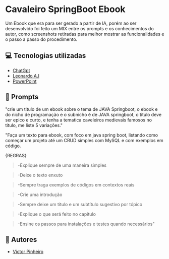 
# Cavaleiro SpringBoot Ebook
Um Ebook que era para ser gerado a partir de IA, porém ao ser desenvolvido foi feito um MIX entre os prompts e os conhecimentos do autor, como screenshots retiradas para melhor mostrar as funcionalidades e o passo a passo do procedimento.



## 💻​ Tecnologias utilizadas

 - [ChatGpt](https://chatgpt.com/)
 - [Leonardo A.I](https://app.leonardo.ai/)
 - [PowerPoint](https://www.microsoft.com/en/microsoft-365/powerpoint?market=af)


## 🧠​ Prompts

"crie um titulo de um ebook sobre o tema de JAVA Springboot, o ebook e do nicho de programação e o subnicho é de JAVA springboot, o titulo deve ser epico e curto, e tenha a tematica caveleiros medievais famosos no titulo, me liste 5 variações."

"Faça um texto para ebook, com foco em java spring boot, listando como começar um projeto até um CRUD simples com MySQL e com exemplos em código.

{REGRAS}
>-Explique sempre de uma maneira simples

>-Deixe o texto enxuto

>-Sempre traga exemplos de códigos em contextos reais

>-Crie uma introdução

>-Sempre deixe um titulo e um subtítulo sugestivo por tópico

>-Explique o que será feito no capitulo

>-Ensine os passos para instalações e testes quando necessários"


## 🗿​ Autores

- [Victor Pinheiro](https://github.com/reivictor-deve)

